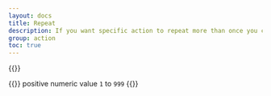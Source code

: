 ```yaml
---
layout: docs
title: Repeat
description: If you want specific action to repeat more than once you can provide repeat value.  
group: action
toc: true
---
```


{{<img action-repeat.png>}}

{{<callout>}}
positive numeric value `1` to `999`
{{</callout >}}